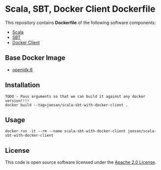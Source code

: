 # Scala, SBT, Docker Client Dockerfile

This repository contains **Dockerfile** of the following software components:

* [Scala](https://www.scala-lang.org/)
* [SBT](http://www.scala-sbt.org/)
* [Docker Client](https://docs.docker.com/engine/docker-overview/)


## Base Docker Image ##

* [openjdk:8](https://hub.docker.com/_/openjdk/)


## Installation ##

```
TODO - Pass arguments so that we can build it against any docker version!!!!
docker build --tag=joesan/scala-sbt-with-docker-client .
```


## Usage ##

```
docker run -it --rm --name scala-sbt-with-docker-client joesan/scala-sbt-with-docker-client
```

## License ##

This code is open source software licensed under the [Apache 2.0 License]("http://www.apache.org/licenses/LICENSE-2.0.html").

